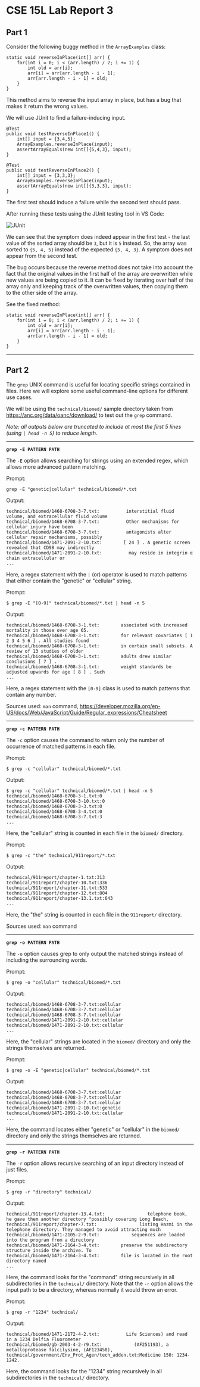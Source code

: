 # CSE 15L Lab Report 3

## Part 1

Consider the following buggy method in the `ArrayExamples` class:

```
static void reverseInPlace(int[] arr) {
	for(int i = 0; i < (arr.length) / 2; i += 1) {
		int old = arr[i];
		arr[i] = arr[arr.length - i - 1];
		arr[arr.length - i - 1] = old;
	}
}
```
This method aims to reverse the input array in place, but has a bug that makes it return the wrong values.

We will use JUnit to find a failure-inducing input.

```
@Test
public void testReverseInPlace1() {
	int[] input = {3,4,5};
	ArrayExamples.reverseInPlace(input);
	assertArrayEquals(new int[]{5,4,3}, input);
}

@Test
public void testReverseInPlace2() {
	int[] input = {3,3,3};
	ArrayExamples.reverseInPlace(input);
	assertArrayEquals(new int[]{3,3,3}, input);
}
```
The first test should induce a failure while the second test should pass.

After running these tests using the JUnit testing tool in VS Code:

![JUnit](JUnitTest.png)

We can see that the symptom does indeed appear in the first test - the last value of the sorted array should be `3`, but it is `5` instead. So, the array was sorted to `{5, 4, 5}` instead of the expected `{5, 4, 3}`. A symptom does not appear from the second test.

The bug occurs because the reverse method does not take into account the fact that the original values in the first half of the array are overwritten while new values are being copied to it. It can be fixed by iterating over half of the array only and keeping track of the overwritten values, then copying them to the other side of the array.

See the fixed method:

```
static void reverseInPlace(int[] arr) {
	for(int i = 0; i < (arr.length) / 2; i += 1) {
		int old = arr[i];
		arr[i] = arr[arr.length - i - 1];
		arr[arr.length - i - 1] = old;
	}
}
```

***

## Part 2

The `grep` UNIX command is useful for locating specific strings contained in files. Here we will explore some useful command-line options for different use cases.

We will be using the `technical/biomed/` sample directory taken from https://anc.org/data/oanc/download/ to test out the `grep` command.


*Note: all outputs below are truncated to include at most the first 5 lines (using `| head -n 5`) to reduce length.*

***

**`grep -E PATTERN PATH`**

The `-E` option allows searching for strings using an extended regex, which allows more advanced pattern matching.

Prompt:
```
grep -E "genetic|cellular" technical/biomed/*.txt
```
Output:
```
technical/biomed/1468-6708-3-7.txt:          interstitial fluid volume, and extracellular fluid volume
technical/biomed/1468-6708-3-7.txt:          Other mechanisms for cellular injury have been
technical/biomed/1468-6708-3-7.txt:          antagonists alter cellular repair mechanisms, possibly
technical/biomed/1471-2091-2-10.txt:        [ 24 ] . A genetic screen revealed that CD98 may indirectly
technical/biomed/1471-2091-2-10.txt:          may reside in integrin α chain extracellular or
...
```

Here, a regex statement with the `|` (or) operator is used to match patterns that either contain the "genetic" or "cellular" string.

Prompt:
```
$ grep -E "[0-9]" technical/biomed/*.txt | head -n 5
```

Output:
```
technical/biomed/1468-6708-3-1.txt:        associated with increased mortality in those over age 65.
technical/biomed/1468-6708-3-1.txt:        for relevant covariates [ 1 2 3 4 5 6 ] . All studies found
technical/biomed/1468-6708-3-1.txt:        in certain small subsets. A review of 13 studies of older
technical/biomed/1468-6708-3-1.txt:        adults drew similar conclusions [ 7 ] .
technical/biomed/1468-6708-3-1.txt:        weight standards be adjusted upwards for age [ 8 ] . Such
...

```

Here, a regex statement with the `[0-9]` class is used to match patterns that contain any number.

Sources used: `man` command, https://developer.mozilla.org/en-US/docs/Web/JavaScript/Guide/Regular_expressions/Cheatsheet

***

**`grep -c PATTERN PATH`**

The `-c` option causes the command to return only the number of occurrence of matched patterns in each file.

Prompt:
```
$ grep -c "cellular" technical/biomed/*.txt
```

Output:
```
$ grep -c "cellular" technical/biomed/*.txt | head -n 5
technical/biomed/1468-6708-3-1.txt:0
technical/biomed/1468-6708-3-10.txt:0
technical/biomed/1468-6708-3-3.txt:0
technical/biomed/1468-6708-3-4.txt:0
technical/biomed/1468-6708-3-7.txt:3
...
```

Here, the "cellular" string is counted in each file in the `biomed/` directory.

Prompt:
```
$ grep -c "the" technical/911report/*.txt
```
Output:
```
technical/911report/chapter-1.txt:313
technical/911report/chapter-10.txt:336
technical/911report/chapter-11.txt:533
technical/911report/chapter-12.txt:804
technical/911report/chapter-13.1.txt:643
...
```

Here, the "the" string is counted in each file in the `911report/` directory.

Sources used: `man` command

***

**`grep -o PATTERN PATH`**

The `-o` option causes grep to only output the matched strings instead of including the surrounding words.

Prompt:
```
$ grep -o "cellular" technical/biomed/*.txt
```

Output:
```
technical/biomed/1468-6708-3-7.txt:cellular
technical/biomed/1468-6708-3-7.txt:cellular
technical/biomed/1468-6708-3-7.txt:cellular
technical/biomed/1471-2091-2-10.txt:cellular
technical/biomed/1471-2091-2-10.txt:cellular
...
```

Here, the "cellular" strings are located in the `biomed/` directory and only the strings themselves are returned.

Prompt:
```
$ grep -o -E "genetic|cellular" technical/biomed/*.txt 
```
Output:
```
technical/biomed/1468-6708-3-7.txt:cellular
technical/biomed/1468-6708-3-7.txt:cellular
technical/biomed/1468-6708-3-7.txt:cellular
technical/biomed/1471-2091-2-10.txt:genetic
technical/biomed/1471-2091-2-10.txt:cellular
...
```

Here, the command locates either "genetic" or "cellular" in the `biomed/` directory and only the strings themselves are returned.

***

**`grep -r PATTERN PATH`**

The `-r` option allows recursive searching of an input directory instead of just files.

Prompt:
```
$ grep -r "directory" technical/
```

Output:
```
technical/911report/chapter-13.4.txt:                telephone book, he gave them another directory "possibly covering Long Beach,
technical/911report/chapter-7.txt:                listing Hazmi in the telephone directory. They managed to avoid attracting much
technical/biomed/1471-2105-2-9.txt:            sequences are loaded into the program from a directory
technical/biomed/1471-2164-3-4.txt:        preserve the subdirectory structure inside the archive. To
technical/biomed/1471-2164-3-4.txt:        file is located in the root directory named
...
```
Here, the command looks for the "command" string recursively in all subdirectories in the `technical/` directory. Note that the `-r` option allows the input path to be a directory, whereas normally it would throw an error.

Prompt:
```
$ grep -r "1234" technical/
```
Output:
```
technical/biomed/1471-2172-4-2.txt:          Life Sciences) and read in a 1234 Delfia Fluorometer
technical/biomed/gb-2003-4-2-r9.txt:            (AF251193), a metalloprotease falcilysine, (AF123458),
technical/government/Env_Prot_Agen/tech_adden.txt:Medicine 150: 1234-1242.
```
Here, the command looks for the "1234" string recursively in all subdirectories in the `technical/` directory. 
